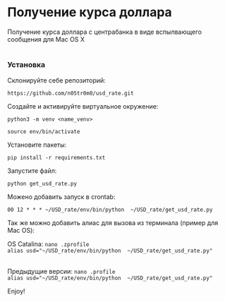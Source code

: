 # Получение курса доллара

Получение курса доллара с центрабанка в виде вспылвающего сообщения для Mac OS X

#

### Установка

Склонируйте себе репозиторий: 

`https://github.com/n05tr0m0/usd_rate.git`

Создайте и активируйте виртуальное окружение:

`python3 -m venv <name_venv>`

`source env/bin/activate`

Установите пакеты:

`pip install -r requirements.txt`

Запустите файл:

`python get_usd_rate.py`

Можено добавить запуск в crontab:

`00 12 * * * ~/USD_rate/env/bin/python  ~/USD_rate/get_usd_rate.py`


Так же можно добавить алиас для вызова из терминала (пример для Mac OS):

OS Catalina: `nano .zprofile` <br>
`alias usd="~/USD_rate/env/bin/python  ~/USD_rate/get_usd_rate.py"` 

<br>Предыдущие версии:
`nano .profile` <br>
`alias usd="~/USD_rate/env/bin/python  ~/USD_rate/get_usd_rate.py"`


Enjoy!
